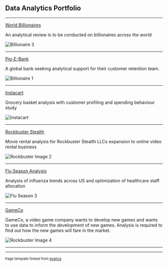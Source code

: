 ## Data Analytics Portfolio

---


[World Billionaires](https://github.com/Mwayi011/Rockbuster-Stealth-Presentation) 

An analytical review is to be conducted on billionaires across the world

![Billionaire 3](https://github.com/Mwayi011/mwayi011.github.io/assets/162637586/ac99040d-8c0e-4629-996a-5719e837202b)

---
[Pig-E-Bank](/pdf/sample_presentation.pdf)

A global bank seeking analytical support for their customer retention team.

![Billionaire 1](https://github.com/Mwayi011/mwayi011.github.io/assets/162637586/3e05c6af-8cb5-4338-9ec6-3729f17a8c24)

---
[Instacart](https://github.com/Mwayi011/Insacart-Basket-Analysis-Python)

Grocery basket analysis with customer profiling and spending behaviour study

![Instacart](https://github.com/Mwayi011/mwayi011.github.io/assets/162637586/cf2d68cd-1ebd-46f4-a70d-c4e54c3be0d3)

---
[Rockbuster Stealth](https://github.com/Mwayi011/Rockbuster-Stealth-Presentation)

Movie rental analysis for Rockbuster Stealth LLCs expansion to online video rental business

![Rockbuster Image 2](https://github.com/Mwayi011/mwayi011.github.io/assets/162637586/ddfa080a-4a37-4f12-9eb3-30ac3b8f8798)

---
[Flu Season Analysis](http://example.com/)

Analysis of influenza trends across US and optimization of healthcare staff allocation

![Flu Season 3](https://github.com/Mwayi011/mwayi011.github.io/assets/162637586/57a11200-8043-4d72-8a1f-a85fc8bd9473)

---
[GameCo](https://github.com/Mwayi011/GAMECO/blob/main/Final%20Presentation_13-08-2023_v1.0.pdf)

GameCo, a video game company wants to develop new games and wants to use data to inform the development of new games. Analysis is required to find out how the new games will fare in the market.

![Rockbuster Image 4](https://github.com/Mwayi011/mwayi011.github.io/assets/162637586/61034759-078c-451b-8ca5-e843302519ae)

---



---
<p style="font-size:11px">Page template forked from <a href="https://github.com/evanca/quick-portfolio">evanca</a></p>
<!-- Remove above link if you don't want to attibute -->
